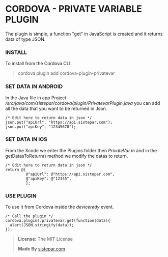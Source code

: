 # CORDOVA - PRIVATE VARIABLE PLUGIN

The plugin is simple, a function "get" in JavaScript is created and it returns data of type JSON.



### INSTALL
To install from the Cordova CLI:

>cordova plugin add cordova-plugin-privatevar


### SET DATA IN ANDROID
In the Java file in app Project _/src/java/com/sistepar/cordova/plugin/PrivatevarPlugin.java_ you can add all the data that you want to be returned in Json.
	
	/* Edit here to return data in json */
	json.put("apiUrl", "https://api.sistepar.com");
	json.put("apiKey", "12345678");

### SET DATA IN IOS
From the Xcode we enter the Plugins folder then _PrivateVar.m_ and in the getDatasToReturn() method we modify the datas to return.

	/* Edit here to return data in json */
	return @{
             @"apiUrl": @"https://api.sistepar.com",
             @"apiKey": @"12345",
             };

### USE PLUGIN
To use it from Cordova inside the _deviceredy_ event.

	/* Call the plugin */
	cordova.plugins.privatevar.get(function(data){
	  alert(JSON.stringify(data));
	});



>**License:** The MIT License
>
>**Made By** [sistepar.com](https://sistepar.com)
